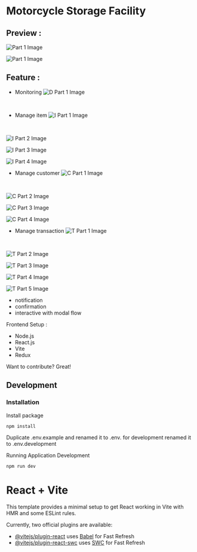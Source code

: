 # Motorcycle Storage Facility

## Preview :
![Part 1 Image](public/asset/images/preview/hero_default.png)
<br/>

![Part 1 Image](public/asset/images/preview/landing_page/landing_page_part_one.png)

## Feature :
- Monitoring
![D Part 1 Image](public/asset/images/preview/dashboard_page/dashboard_page.png)
<br/>

- Manage item
![I Part 1 Image](public/asset/images/preview/item_page/item_page.png)
<br/>

![I Part 2 Image](public/asset/images/preview/item_page/item_page_add.png)
<br/>

![I Part 3 Image](public/asset/images/preview/item_page/item_page_edit.png)
<br/>

![I Part 4 Image](public/asset/images/preview/item_page/item_page_delete.png)

- Manage customer
![C Part 1 Image](public/asset/images/preview/customer_page/customer_page.png)
<br/>

![C Part 2 Image](public/asset/images/preview/customer_page/customer_page_add.png)
<br/>

![C Part 3 Image](public/asset/images/preview/customer_page/customer_page_edit.png)
<br/>

![C Part 4 Image](public/asset/images/preview/customer_page/customer_page_delete.png)

- Manage transaction
![T Part 1 Image](public/asset/images/preview/transaction_page/transaction_page.png)
<br/>

![T Part 2 Image](public/asset/images/preview/transaction_page/transaction_page_add.png)
<br/>

![T Part 3 Image](public/asset/images/preview/transaction_page/transaction_page_edit.png)
<br/>

![T Part 4 Image](public/asset/images/preview/transaction_page/transaction_page_delete.png)
<br/>

![T Part 5 Image](public/asset/images/preview/transaction_page/transaction_page_view.png)

- notification
- confirmation
- interactive with modal flow

Frontend Setup :
- Node.js
- React.js
- Vite
- Redux

Want to contribute? Great!
## Development

### Installation

Install package

```sh
npm install
```

Duplicate .env.example and renamed it to .env. for development renamed it to .env.development

Running Application Development

```sh
npm run dev
```

# React + Vite

This template provides a minimal setup to get React working in Vite with HMR and some ESLint rules.

Currently, two official plugins are available:

- [@vitejs/plugin-react](https://github.com/vitejs/vite-plugin-react/blob/main/packages/plugin-react/README.md) uses [Babel](https://babeljs.io/) for Fast Refresh
- [@vitejs/plugin-react-swc](https://github.com/vitejs/vite-plugin-react-swc) uses [SWC](https://swc.rs/) for Fast Refresh
